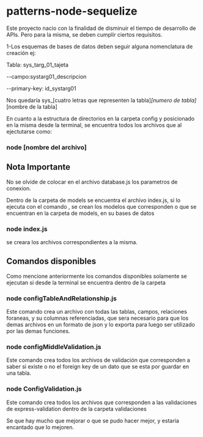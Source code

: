# patterns-node-sequelize

Este proyecto nacio con la finalidad de disminuir el tiempo de desarrollo de APIs. Pero para la misma, se deben cumplir ciertos requisitos.

1-Los esquemas de bases de datos deben seguir alguna nomenclatura de creación ej:

Tabla: sys_targ_01_tajeta

--campo:systarg01_descripcion

--primary-key: id_systarg01

Nos quedaría sys_[cuatro letras que representen la tabla]_[numero de tabla]_[nombre de la tabla]

En cuanto a la estructura de directorios en la carpeta config y posicionado en la misma desde la terminal, se encuentra todos los archivos que al ejectutarse como:

### node [nombre del archivo]

## Nota Importante

No se olvide de colocar en el archivo database.js los parametros de conexion. 

Dentro de la carpeta de models se encuentra el archivo index.js, si lo ejecuta con el comando , se crean los modelos que corresponden o que se encuentran en la carpeta de models, en su bases de datos
### node index.js



se creara los archivos correspondientes a la misma.

## Comandos disponibles

Como mencione anteriormente los comandos disponibles solamente se ejecutan si desde la terminal se encuentra dentro de la carpeta



### node configTableAndRelationship.js
Este comando crea un archivo con todas las tablas, campos, relaciones foraneas, y su columnas referenciadas, que sera necesario para que los demas archivos  en un formato de json y lo exporta para luego ser utilizado por las demas funciones.

### node configMiddleValidation.js

Este comando crea todos los archivos de validación que corresponden a saber si existe o no el foreign key de un dato que se esta por guardar en una tabla.

### node ConfigValidation.js

Este comando crea todos los archivos que corresponden a las validaciones de express-validation dentro de la carpeta validaciones




Se que hay mucho que mejorar o que se pudo hacer mejor, y estaría encantado que lo mejoren.







